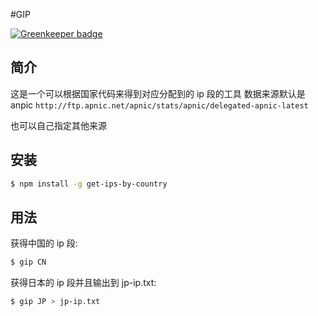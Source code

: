 #GIP

[![Greenkeeper badge](https://badges.greenkeeper.io/zhuangya/get-ip-by-country.svg)](https://greenkeeper.io/)


## 简介

这是一个可以根据国家代码来得到对应分配到的 ip 段的工具
数据来源默认是 anpic `http://ftp.apnic.net/apnic/stats/apnic/delegated-apnic-latest`

也可以自己指定其他来源

## 安装

```bash
$ npm install -g get-ips-by-country
```

## 用法

获得中国的 ip 段:

```bash
$ gip CN
```

获得日本的 ip 段并且输出到 jp-ip.txt:

```bash
$ gip JP > jp-ip.txt
```
